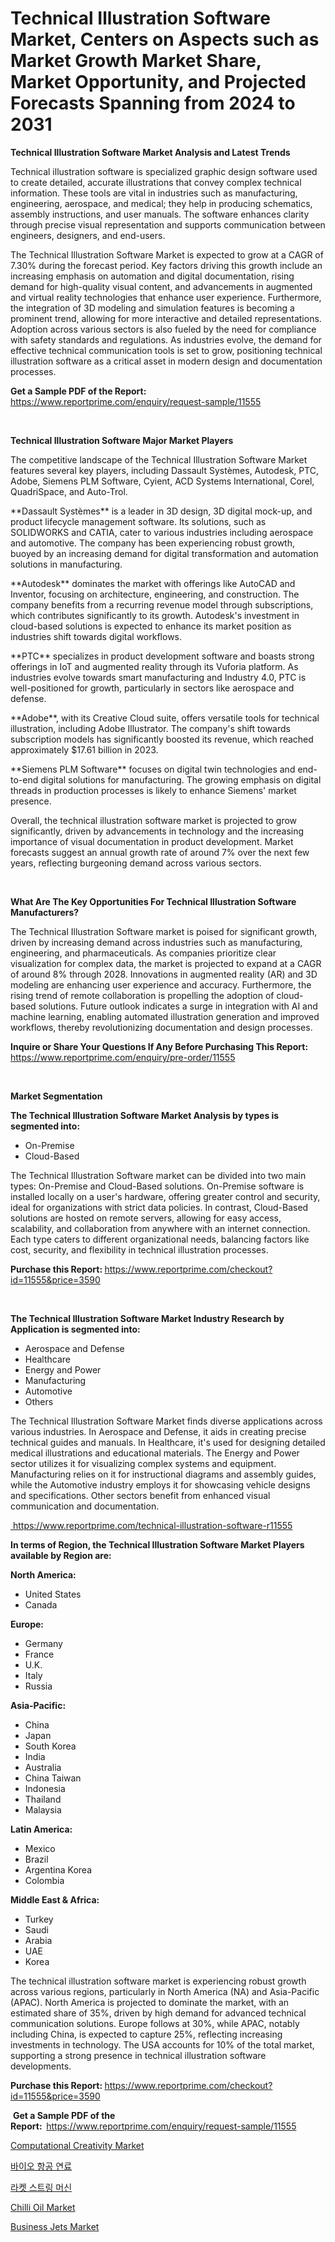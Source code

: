 <p><h1>Technical Illustration Software Market, Centers on Aspects such as Market Growth Market Share, Market Opportunity, and Projected Forecasts Spanning from 2024 to 2031</h1></p><p><strong>Technical Illustration Software Market Analysis and Latest Trends</strong></p>
<p><p>Technical illustration software is specialized graphic design software used to create detailed, accurate illustrations that convey complex technical information. These tools are vital in industries such as manufacturing, engineering, aerospace, and medical; they help in producing schematics, assembly instructions, and user manuals. The software enhances clarity through precise visual representation and supports communication between engineers, designers, and end-users.</p><p>The Technical Illustration Software Market is expected to grow at a CAGR of 7.30% during the forecast period. Key factors driving this growth include an increasing emphasis on automation and digital documentation, rising demand for high-quality visual content, and advancements in augmented and virtual reality technologies that enhance user experience. Furthermore, the integration of 3D modeling and simulation features is becoming a prominent trend, allowing for more interactive and detailed representations. Adoption across various sectors is also fueled by the need for compliance with safety standards and regulations. As industries evolve, the demand for effective technical communication tools is set to grow, positioning technical illustration software as a critical asset in modern design and documentation processes.</p></p>
<p><strong>Get a Sample PDF of the Report:&nbsp;</strong> <a href="https://www.reportprime.com/enquiry/request-sample/11555">https://www.reportprime.com/enquiry/request-sample/11555</a></p>
<p>&nbsp;</p>
<p><strong>Technical Illustration Software Major Market Players</strong></p>
<p><p>The competitive landscape of the Technical Illustration Software Market features several key players, including Dassault Systèmes, Autodesk, PTC, Adobe, Siemens PLM Software, Cyient, ACD Systems International, Corel, QuadriSpace, and Auto-Trol. </p><p>**Dassault Systèmes** is a leader in 3D design, 3D digital mock-up, and product lifecycle management software. Its solutions, such as SOLIDWORKS and CATIA, cater to various industries including aerospace and automotive. The company has been experiencing robust growth, buoyed by an increasing demand for digital transformation and automation solutions in manufacturing.</p><p>**Autodesk** dominates the market with offerings like AutoCAD and Inventor, focusing on architecture, engineering, and construction. The company benefits from a recurring revenue model through subscriptions, which contributes significantly to its growth. Autodesk's investment in cloud-based solutions is expected to enhance its market position as industries shift towards digital workflows.</p><p>**PTC** specializes in product development software and boasts strong offerings in IoT and augmented reality through its Vuforia platform. As industries evolve towards smart manufacturing and Industry 4.0, PTC is well-positioned for growth, particularly in sectors like aerospace and defense.</p><p>**Adobe**, with its Creative Cloud suite, offers versatile tools for technical illustration, including Adobe Illustrator. The company's shift towards subscription models has significantly boosted its revenue, which reached approximately $17.61 billion in 2023.</p><p>**Siemens PLM Software** focuses on digital twin technologies and end-to-end digital solutions for manufacturing. The growing emphasis on digital threads in production processes is likely to enhance Siemens' market presence.</p><p>Overall, the technical illustration software market is projected to grow significantly, driven by advancements in technology and the increasing importance of visual documentation in product development. Market forecasts suggest an annual growth rate of around 7% over the next few years, reflecting burgeoning demand across various sectors.</p></p>
<p>&nbsp;</p>
<p><strong>What Are The Key Opportunities For Technical Illustration Software Manufacturers?</strong></p>
<p><p>The Technical Illustration Software market is poised for significant growth, driven by increasing demand across industries such as manufacturing, engineering, and pharmaceuticals. As companies prioritize clear visualization for complex data, the market is projected to expand at a CAGR of around 8% through 2028. Innovations in augmented reality (AR) and 3D modeling are enhancing user experience and accuracy. Furthermore, the rising trend of remote collaboration is propelling the adoption of cloud-based solutions. Future outlook indicates a surge in integration with AI and machine learning, enabling automated illustration generation and improved workflows, thereby revolutionizing documentation and design processes.</p></p>
<p><strong>Inquire or Share Your Questions If Any Before Purchasing This Report:</strong> <a href="https://www.reportprime.com/enquiry/pre-order/11555">https://www.reportprime.com/enquiry/pre-order/11555</a></p>
<p>&nbsp;</p>
<p><strong>Market Segmentation</strong></p>
<p><strong>The Technical Illustration Software Market Analysis by types is segmented into:</strong></p>
<p><ul><li>On-Premise</li><li>Cloud-Based</li></ul></p>
<p><p>The Technical Illustration Software market can be divided into two main types: On-Premise and Cloud-Based solutions. On-Premise software is installed locally on a user's hardware, offering greater control and security, ideal for organizations with strict data policies. In contrast, Cloud-Based solutions are hosted on remote servers, allowing for easy access, scalability, and collaboration from anywhere with an internet connection. Each type caters to different organizational needs, balancing factors like cost, security, and flexibility in technical illustration processes.</p></p>
<p><strong>Purchase this Report:&nbsp;</strong><a href="https://www.reportprime.com/checkout?id=11555&price=3590">https://www.reportprime.com/checkout?id=11555&price=3590</a></p>
<p>&nbsp;</p>
<p><strong>The Technical Illustration Software Market Industry Research by Application is segmented into:</strong></p>
<p><ul><li>Aerospace and Defense</li><li>Healthcare</li><li>Energy and Power</li><li>Manufacturing</li><li>Automotive</li><li>Others</li></ul></p>
<p><p>The Technical Illustration Software Market finds diverse applications across various industries. In Aerospace and Defense, it aids in creating precise technical guides and manuals. In Healthcare, it's used for designing detailed medical illustrations and educational materials. The Energy and Power sector utilizes it for visualizing complex systems and equipment. Manufacturing relies on it for instructional diagrams and assembly guides, while the Automotive industry employs it for showcasing vehicle designs and specifications. Other sectors benefit from enhanced visual communication and documentation.</p></p>
<p><a href="https://www.reportprime.com/technical-illustration-software-r11555">&nbsp;https://www.reportprime.com/technical-illustration-software-r11555</a></p>
<p><strong>In terms of Region, the Technical Illustration Software Market Players available by Region are:</strong></p>
<p>
    <p> <strong> North America: </strong>
        <ul>
            <li>United States</li>
            <li>Canada</li>
        </ul>
        </p> 
    <p> <strong> Europe: </strong>
        <ul>
            <li>Germany</li>
            <li>France</li>
            <li>U.K.</li>
            <li>Italy</li>
            <li>Russia</li>
        </ul>
        </p> 
    <p> <strong> Asia-Pacific: </strong>
        <ul>
            <li>China</li>
            <li>Japan</li>
            <li>South Korea</li>
            <li>India</li>
            <li>Australia</li>
            <li>China Taiwan</li>
            <li>Indonesia</li>
            <li>Thailand</li>
            <li>Malaysia</li>
        </ul>
        </p> 
    <p> <strong> Latin America: </strong>
        <ul>
            <li>Mexico</li>
            <li>Brazil</li>
            <li>Argentina Korea</li>
            <li>Colombia</li>
        </ul>
        </p> 
    <p> <strong> Middle East & Africa: </strong>
        <ul>
            <li>Turkey</li>
            <li>Saudi</li>
            <li>Arabia</li>
            <li>UAE</li>
            <li>Korea</li>
        </ul>
    </p>
    </p>
<p><p>The technical illustration software market is experiencing robust growth across various regions, particularly in North America (NA) and Asia-Pacific (APAC). North America is projected to dominate the market, with an estimated share of 35%, driven by high demand for advanced technical communication solutions. Europe follows at 30%, while APAC, notably including China, is expected to capture 25%, reflecting increasing investments in technology. The USA accounts for 10% of the total market, supporting a strong presence in technical illustration software developments.</p></p>
<p><strong>Purchase this Report: </strong><a href="https://www.reportprime.com/checkout?id=11555&price=3590">https://www.reportprime.com/checkout?id=11555&price=3590</a></p>
<p>&nbsp;<strong>Get a Sample PDF of the Report:&nbsp;&nbsp;</strong><a href="https://www.reportprime.com/enquiry/request-sample/11555">https://www.reportprime.com/enquiry/request-sample/11555</a></p>
<p><strong></strong></p>
<p><p><a href="https://github.com/ParvinKhatun77/Market-Research-Report-List-1/blob/main/computational-creativity-market.md">Computational Creativity Market</a></p><p><a href="https://medium.com/@test11.4/%EC%A0%84-%EC%84%B8%EA%B3%84-%EB%B0%94%EC%9D%B4%EC%98%A4-%ED%95%AD%EA%B3%B5-%EC%97%B0%EB%A3%8C-%EC%8B%9C%EC%9E%A5%EC%9D%84-%EC%9D%B4%EB%81%84%EB%8A%94-%EC%9A%94%EC%9D%B8%EC%9D%80-%EB%AC%B4%EC%97%87%EC%9D%B8%EA%B0%80%EC%9A%94-%ED%8A%B8%EB%A0%8C%EB%93%9C-%EC%9D%91%EC%9A%A9-%EB%B6%84%EC%95%BC-%EB%B0%8F-%EC%A7%80%EC%97%AD-%EC%98%88%EC%B8%A1-2024-2031-%EC%9D%84-%EC%82%B4%ED%8E%B4%EB%B3%B4%EC%84%B8%EC%9A%94-71237fd8b8f0">바이오 항공 연료</a></p><p><a href="https://medium.com/@test11.4/%EB%9D%BC%EC%BC%93-%EC%8A%A4%ED%8A%B8%EB%A7%81-%EA%B8%B0%EA%B3%84-%EC%8B%9C%EC%9E%A5%EC%97%90-%EB%8C%80%ED%95%9C-%ED%86%B5%EC%B0%B0-%EC%8B%9C%EC%9E%A5%EC%9D%98-%ED%94%8C%EB%A0%88%EC%9D%B4%EC%96%B4-%EC%8B%9C%EC%9E%A5-%EA%B7%9C%EB%AA%A8-%EC%A7%80%EB%A6%AC%EC%A0%81-%EC%A7%80%EC%97%AD-%EB%B0%8F-%EC%A0%84%EB%A7%9D-2024-2031-a55aa323f4ff">라켓 스트링 머신</a></p><p><a href="https://medium.com/@tyleolden34345/the-chilli-oil-market-insights-report-offers-an-in-depth-and-thorough-analysis-of-the-market-82b6d70c2df8">Chilli Oil Market</a></p><p><a href="https://issuu.com/reportprime-2/docs/business-jets-market-size-2030.pptx_08139138afe1b2">Business Jets Market</a></p></p>